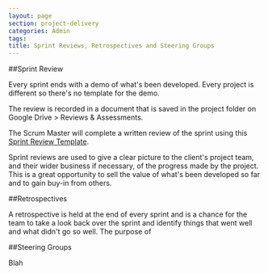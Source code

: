 ```yaml
---
layout: page
section: project-delivery
categories: Admin
tags:
title: Sprint Reviews, Retrospectives and Steering Groups
---
```


##Sprint Review

Every sprint ends with a demo of what's been developed. Every project is different so there's no template for the demo.

The review is recorded in a document that is saved in the project folder on Google Drive > Reviews & Assessments.

The Scrum Master will complete a written review of the sprint using this <a href="https://docs.google.com/a/wunderkraut.com/document/d/144l235FNaD0fKoNIWyYE6oT69PO5RCWYxVWP92L4Gp4/edit">Sprint Review Template</a>.

Sprint reviews are used to give a clear picture to the client's project team, and their wider business if necessary, of the progress made by the project. This is a great opportunity to sell the value of what's been developed so far and to gain buy-in from others.

##Retrospectives

A retrospective is held at the end of every sprint and is a chance for the team to take a look back over the sprint and identify things that went well and what didn't go so well. The purpose of 

##Steering Groups

Blah